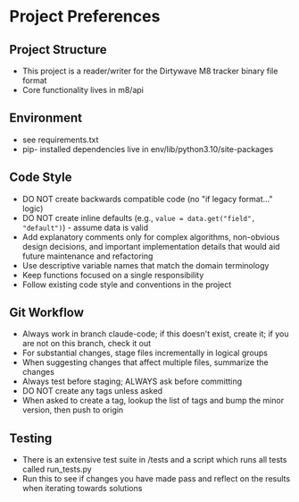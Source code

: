 # Project Preferences

## Project Structure

- This project is a reader/writer for the Dirtywave M8 tracker binary file format
- Core functionality lives in m8/api

## Environment

- see requirements.txt
- pip- installed dependencies live in env/lib/python3.10/site-packages

## Code Style

- DO NOT create backwards compatible code (no "if legacy format..." logic)
- DO NOT create inline defaults (e.g., `value = data.get("field", "default")`) - assume data is valid
- Add explanatory comments only for complex algorithms, non-obvious design decisions, and important implementation details that would aid future maintenance and refactoring
- Use descriptive variable names that match the domain terminology
- Keep functions focused on a single responsibility
- Follow existing code style and conventions in the project

## Git Workflow

- Always work in branch claude-code; if this doesn't exist, create it; if you are not on this branch, check it out
- For substantial changes, stage files incrementally in logical groups
- When suggesting changes that affect multiple files, summarize the changes
- Always test before staging; ALWAYS ask before committing
- DO NOT create any tags unless asked
- When asked to create a tag, lookup the list of tags and bump the minor version, then push to origin

## Testing 

- There is an extensive test suite in /tests and a script which runs all tests called run_tests.py
- Run this to see if changes you have made pass and reflect on the results when iterating towards solutions


